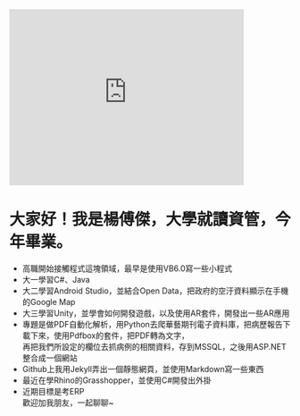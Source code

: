 <iframe width="420" height="315" src="https://www.youtube.com/embed/GIP0j4oRMWc" frameborder="0" webkitallowfullscreen mozallowfullscreen allowfullscreen></iframe>  
  
# 大家好！我是楊傅傑，大學就讀資管，今年畢業。  
* 高職開始接觸程式這塊領域，最早是使用VB6.0寫一些小程式  
* 大一學習C#、Java  
* 大二學習Android Studio，並結合Open Data，把政府的空汙資料顯示在手機的Google Map  
* 大三學習Unity，並學會如何開發遊戲，以及使用AR套件，開發出一些AR應用  
* 專題是做PDF自動化解析，用Python去爬華藝期刊電子資料庫，把病歷報告下載下來，使用Pdfbox的套件，把PDF轉為文字，  
  再把我們所設定的欄位去抓病例的相關資料，存到MSSQL，之後用ASP.NET整合成一個網站  
* Github上我用Jekyll弄出一個靜態網頁，並使用Markdown寫一些東西  
* 最近在學Rhino的Grasshopper，並使用C#開發出外掛  
* 近期目標是考ERP  
歡迎加我朋友，一起聊聊~  

